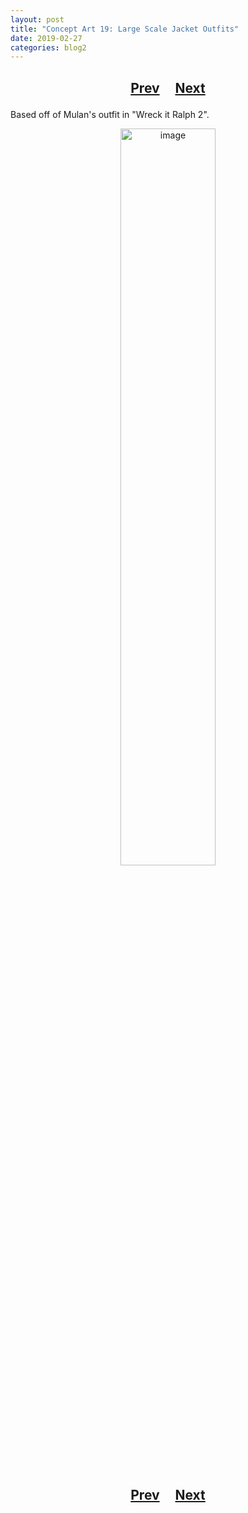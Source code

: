 ```yaml
---
layout: post
title: "Concept Art 19: Large Scale Jacket Outfits"
date: 2019-02-27
categories: blog2
---
```


<h2>
  <p style="text-align:center;">
    <a href="/wingsofthechorus/archive/2019/02/26/conceptart18">Prev</a>
    &nbsp;&nbsp;&nbsp;
    <a href="/wingsofthechorus/archive/2019/03/11/conceptart20">Next</a>
  </p>
</h2>

Based off of Mulan's outfit in "Wreck it Ralph 2".

<p style="text-align:center;">
  <img src="/wingsofthechorus/images/conceptart/ca19.png" width="55%" alt="image"/>
</p>

<h2>
  <p style="text-align:center;">
    <a href="/wingsofthechorus/archive/2019/02/26/conceptart18">Prev</a>
    &nbsp;&nbsp;&nbsp;
    <a href="/wingsofthechorus/archive/2019/03/11/conceptart20">Next</a>
  </p>
</h2>
